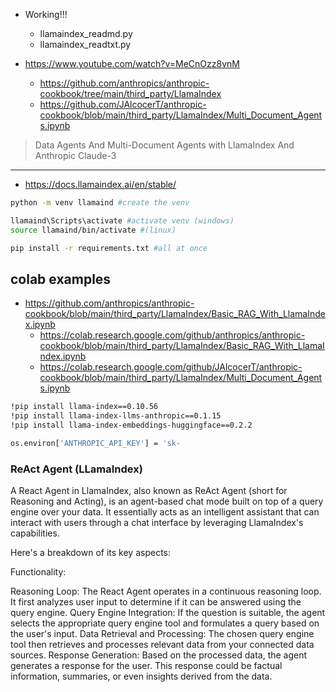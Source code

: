 * Working!!!
    * llamaindex_readmd.py
    * llamaindex_readtxt.py
    
* https://www.youtube.com/watch?v=MeCnOzz8vnM
    * https://github.com/anthropics/anthropic-cookbook/tree/main/third_party/LlamaIndex
    * https://github.com/JAlcocerT/anthropic-cookbook/blob/main/third_party/LlamaIndex/Multi_Document_Agents.ipynb
> Data Agents And Multi-Document Agents with LlamaIndex And Anthropic Claude-3

---

* https://docs.llamaindex.ai/en/stable/

```sh
python -m venv llamaind #create the venv

llamaind\Scripts\activate #activate venv (windows)
source llamaind/bin/activate #(linux)
```

```sh
pip install -r requirements.txt #all at once
```

## colab examples

* https://github.com/anthropics/anthropic-cookbook/blob/main/third_party/LlamaIndex/Basic_RAG_With_LlamaIndex.ipynb
    * https://colab.research.google.com/github/anthropics/anthropic-cookbook/blob/main/third_party/LlamaIndex/Basic_RAG_With_LlamaIndex.ipynb
    * https://colab.research.google.com/github/JAlcocerT/anthropic-cookbook/blob/main/third_party/LlamaIndex/Multi_Document_Agents.ipynb

```sh
!pip install llama-index==0.10.56
!pip install llama-index-llms-anthropic==0.1.15
!pip install llama-index-embeddings-huggingface==0.2.2

os.environ['ANTHROPIC_API_KEY'] = 'sk-
```

### ReAct Agent (LLamaIndex)

A React Agent in LlamaIndex, also known as ReAct Agent (short for Reasoning and Acting), is an agent-based chat mode built on top of a query engine over your data. It essentially acts as an intelligent assistant that can interact with users through a chat interface by leveraging LlamaIndex's capabilities.

Here's a breakdown of its key aspects:

Functionality:

Reasoning Loop: The React Agent operates in a continuous reasoning loop. It first analyzes user input to determine if it can be answered using the query engine.
Query Engine Integration: If the question is suitable, the agent selects the appropriate query engine tool and formulates a query based on the user's input.
Data Retrieval and Processing: The chosen query engine tool then retrieves and processes relevant data from your connected data sources.
Response Generation: Based on the processed data, the agent generates a response for the user. This response could be factual information, summaries, or even insights derived from the data.